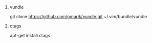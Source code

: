 1. vundle

	git clone https://github.com/gmarik/vundle.git ~/.vim/bundle/vundle

2. ctags

	apt-get install ctags



